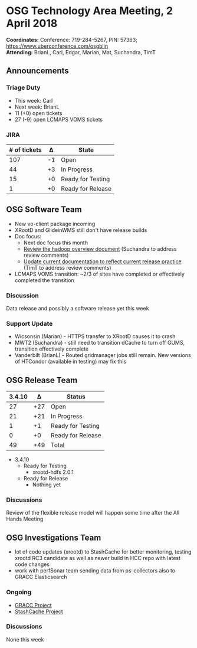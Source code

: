 # OSG Technology Area Meeting,  2 April 2018

**Coordinates:** Conference: 719-284-5267, PIN: 57363; <https://www.uberconference.com/osgblin>  
**Attending:** BrianL, Carl, Edgar, Marian, Mat, Suchandra, TimT


## Announcements


### Triage Duty

-   This week: Carl
-   Next week: BrianL
-   11 (+0) open tickets
-   27 (-9) open LCMAPS VOMS tickets


### JIRA

| # of tickets | &Delta; | State             |
|------------ |------- |----------------- |
| 107          | -1      | Open              |
| 44           | +3      | In Progress       |
| 15           | +0      | Ready for Testing |
| 1            | +0      | Ready for Release |


## OSG Software Team

-   New vo-client package incoming
-   XRootD and GlideinWMS still don't have release builds
-   Doc focus:  
    -   Next doc focus this month
    -   [Review the hadoop overview document](https://github.com/opensciencegrid/docs/pull/325) (Suchandra to address review comments)
    -   [Update current documentation to reflect current release practice](https://github.com/opensciencegrid/technology/pull/443) (TimT to address review comments)
-   LCMAPS VOMS transition: ~2/3 of sites have completed or effectively completed the transition


### Discussion

Data release and possibly a software release yet this week


### Support Update

- Wicsonsin (Marian) - HTTPS transfer to XRootD causes it to crash
- MWT2 (Suchandra) - still need to transition dCache to turn off GUMS, transition effectively complete
- Vanderbilt (BrianL) - Routed gridmanager jobs still remain. New versions of HTCondor (available in testing) may fix this

## OSG Release Team

| 3.4.10 | &Delta; | Status            |
|------ |------- |----------------- |
| 27     | +27     | Open              |
| 21     | +21     | In Progress       |
| 1      | +1      | Ready for Testing |
| 0      | +0      | Ready for Release |
| 49     | +49     | Total             |

-   3.4.10  
    -   Ready for Testing  
        -   xrootd-hdfs 2.0.1
    -   Ready for Release  
        -   Nothing yet


### Discussions

Review of the flexible release model will happen some time after the All Hands Meeting  


## OSG Investigations Team

-   lot of code updates (xrootd) to StashCache for better monitoring, testing xrootd RC3 candidate as well as newer build in HCC repo with latest code changes
-   work with perfSonar team sending data from ps-collectors also to GRACC Elasticsearch


### Ongoing

-   [GRACC Project](https://jira.opensciencegrid.org/projects/GRACC/)
-   [StashCache Project](https://opensciencegrid.github.io/StashCache/)


### Discussions

None this week
